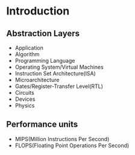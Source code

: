 # Introduction

Abstraction Layers
-

- Application
- Algorithm
- Programming Language
- Operating System/Virtual Machines
- Instruction Set Architecture(ISA)
- Microarchitecture
- Gates/Register-Transfer Level(RTL)
- Circuits
- Devices
- Physics

Performance units
-

- MIPS(Million Instructions Per Second)
- FLOPS(Floating Point Operations Per Second)
